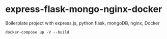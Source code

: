 # express-flask-mongo-nginx-docker
Boilerplate project with express.js, python flask, mongoDB, nginx, Docker


``docker-compose up -V --build``
